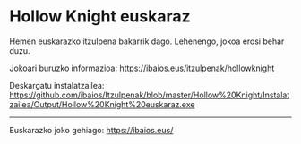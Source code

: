 Hollow Knight euskaraz
======================

Hemen euskarazko itzulpena bakarrik dago. Lehenengo, jokoa erosi behar duzu.

Jokoari buruzko informazioa: https://ibaios.eus/itzulpenak/hollowknight

Deskargatu instalatzailea: https://github.com/ibaios/Itzulpenak/blob/master/Hollow%20Knight/Instalatzailea/Output/Hollow%20Knight%20euskaraz.exe

---

Euskarazko joko gehiago: https://ibaios.eus/
